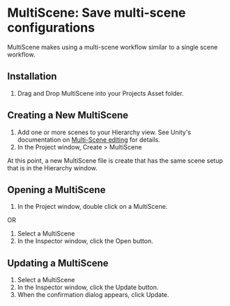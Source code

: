 # MultiScene: Save multi-scene configurations

MultiScene makes using a multi-scene workflow similar to a single scene
workflow.

## Installation

1. Drag and Drop MultiScene into your Projects Asset folder.

## Creating a New MultiScene

1. Add one or more scenes to your Hierarchy view. See Unity's documentation on
[Multi-Scene editing](https://docs.unity3d.com/Manual/MultiSceneEditing.html) for details.
1. In the Project window, Create > MultiScene

At this point, a new MultiScene file is create that has the same scene setup
that is in the Hierarchy window.


## Opening a MultiScene

1. In the Project window, double click on a MultiScene.

OR

1. Select a MultiScene
1. In the Inspector window, click the Open button.


## Updating a MultiScene

1. Select a MultiScene
1. In the Inspector window, click the Update button.
1. When the confirmation dialog appears, click Update.
